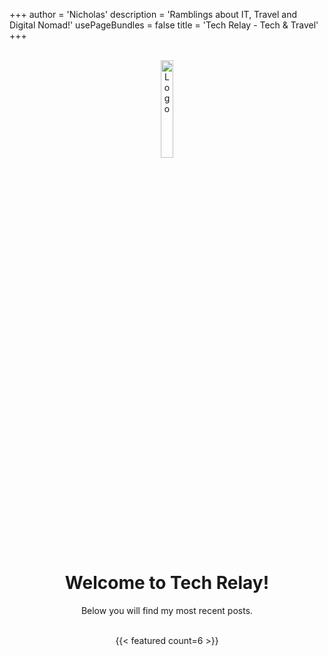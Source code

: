 +++
author = 'Nicholas'
description = 'Ramblings about IT, Travel and Digital Nomad!'
usePageBundles = false
title = 'Tech Relay - Tech & Travel'
+++
<br>
<br>
<p style="text-align:center;"><img src="https://i.ibb.co/2qngtJf/Tech-Relay-3.png" alt="Logo" height="20%" width="20%"></p>
<div style="text-align: center;">
	<body>
		<h1>Welcome to Tech Relay!</h1>
		<p>Below you will find my most recent posts.</p>
	</body>
</div>
<br>
<div style="text-align: center;">
{{< featured count=6 >}}
</div>
